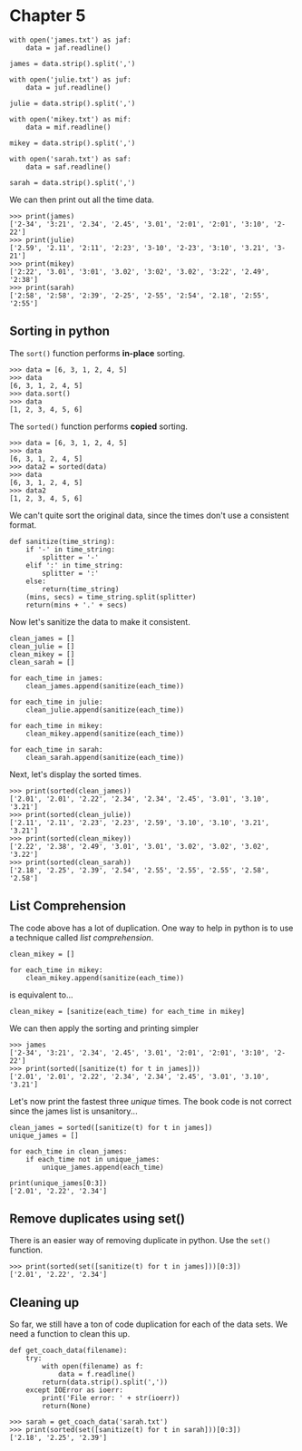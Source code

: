 # Chapter 5
```
with open('james.txt') as jaf:
	data = jaf.readline()

james = data.strip().split(',')

with open('julie.txt') as juf:
	data = juf.readline()

julie = data.strip().split(',')

with open('mikey.txt') as mif:
	data = mif.readline()

mikey = data.strip().split(',')

with open('sarah.txt') as saf:
	data = saf.readline()

sarah = data.strip().split(',')
```
We can then print out all the time data.
```
>>> print(james)
['2-34', '3:21', '2.34', '2.45', '3.01', '2:01', '2:01', '3:10', '2-22']
>>> print(julie)
['2.59', '2.11', '2:11', '2:23', '3-10', '2-23', '3:10', '3.21', '3-21']
>>> print(mikey)
['2:22', '3.01', '3:01', '3.02', '3:02', '3.02', '3:22', '2.49', '2:38']
>>> print(sarah)
['2:58', '2:58', '2:39', '2-25', '2-55', '2:54', '2.18', '2:55', '2:55']
```
## Sorting in python
The `sort()` function performs __in-place__ sorting.
```
>>> data = [6, 3, 1, 2, 4, 5]
>>> data
[6, 3, 1, 2, 4, 5]
>>> data.sort()
>>> data
[1, 2, 3, 4, 5, 6]
```
The `sorted()` function performs __copied__ sorting.
```
>>> data = [6, 3, 1, 2, 4, 5]
>>> data
[6, 3, 1, 2, 4, 5]
>>> data2 = sorted(data)
>>> data
[6, 3, 1, 2, 4, 5]
>>> data2
[1, 2, 3, 4, 5, 6]
```
We can't quite sort the original data, since the times don't use a consistent
format.
```
def sanitize(time_string):
	if '-' in time_string:
		splitter = '-'
	elif ':' in time_string:
		splitter = ':'
	else:
		return(time_string)
	(mins, secs) = time_string.split(splitter)
	return(mins + '.' + secs)
```
Now let's sanitize the data to make it consistent.
```
clean_james = []
clean_julie = []
clean_mikey = []
clean_sarah = []

for each_time in james:
	clean_james.append(sanitize(each_time))

for each_time in julie:
	clean_julie.append(sanitize(each_time))

for each_time in mikey:
	clean_mikey.append(sanitize(each_time))
	
for each_time in sarah:
	clean_sarah.append(sanitize(each_time))
```
Next, let's display the sorted times.
```
>>> print(sorted(clean_james))
['2.01', '2.01', '2.22', '2.34', '2.34', '2.45', '3.01', '3.10', '3.21']
>>> print(sorted(clean_julie))
['2.11', '2.11', '2.23', '2.23', '2.59', '3.10', '3.10', '3.21', '3.21']
>>> print(sorted(clean_mikey))
['2.22', '2.38', '2.49', '3.01', '3.01', '3.02', '3.02', '3.02', '3.22']
>>> print(sorted(clean_sarah))
['2.18', '2.25', '2.39', '2.54', '2.55', '2.55', '2.55', '2.58', '2.58']
```
## List Comprehension
The code above has a lot of duplication. One way to help in python is to use a
technique called _list comprehension_.
```
clean_mikey = []

for each_time in mikey:
	clean_mikey.append(sanitize(each_time))
```
is equivalent to...
```
clean_mikey = [sanitize(each_time) for each_time in mikey]
```
We can then apply the sorting and printing simpler
```
>>> james
['2-34', '3:21', '2.34', '2.45', '3.01', '2:01', '2:01', '3:10', '2-22']
>>> print(sorted([sanitize(t) for t in james]))
['2.01', '2.01', '2.22', '2.34', '2.34', '2.45', '3.01', '3.10', '3.21']
```
Let's now print the fastest three _unique_ times. The book code is not correct
since the james list is unsanitory...
```
clean_james = sorted([sanitize(t) for t in james])
unique_james = []

for each_time in clean_james:
	if each_time not in unique_james:
		unique_james.append(each_time)
```
```
print(unique_james[0:3])
['2.01', '2.22', '2.34']
```
## Remove duplicates using set()
There is an easier way of removing duplicate in python. Use the `set()` function.
```
>>> print(sorted(set([sanitize(t) for t in james]))[0:3])
['2.01', '2.22', '2.34']
```
## Cleaning up
So far, we still have a ton of code duplication for each of the data sets. We
need a function to clean this up.
```
def get_coach_data(filename):
	try:
		with open(filename) as f:
			data = f.readline()
		return(data.strip().split(','))
	except IOError as ioerr:
		print('File error: ' + str(ioerr))
		return(None)
```
```
>>> sarah = get_coach_data('sarah.txt')
>>> print(sorted(set([sanitize(t) for t in sarah]))[0:3])
['2.18', '2.25', '2.39']
```
